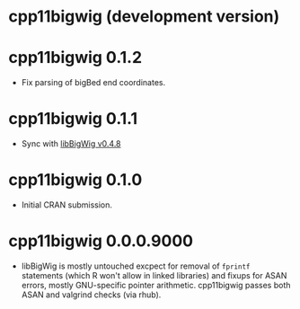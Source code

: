 # cpp11bigwig (development version)

# cpp11bigwig 0.1.2

* Fix parsing of bigBed end coordinates.
  
# cpp11bigwig 0.1.1

* Sync with [libBigWig v0.4.8](https://github.com/dpryan79/libBigWig/releases/tag/0.4.8)

# cpp11bigwig 0.1.0

* Initial CRAN submission.

# cpp11bigwig 0.0.0.9000

* libBigWig is mostly untouched excpect for removal of `fprintf` statements (which R won't allow in linked libraries) and fixups for ASAN errors, mostly GNU-specific pointer arithmetic. cpp11bigwig passes both ASAN and valgrind checks (via rhub).
